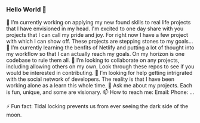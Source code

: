 ### Hello World 👋



🔭 I’m currently working on applying my new found skills to real life projects that I have envisioned in my head. I'm excited to one day share with you projects that I can call my pride and joy. For right now I have a few project with which I can show off. These projects are stepping stones to my goals...
🌱 I’m currently learning the benfits of Netlify and putting a lot of thought into my workflow so that I can actually reach my goals. On my horizon is one codebase to rule them all. 
👯 I’m looking to collaborate on any projects, including allowing others on my own. Look through these repos to see if you would be interested in contributing.
🤔 I’m looking for help getting intrigrated with the social network of developers. The reality is that I have been working alone as a learn this whole time.
💬 Ask me about my projects. Each is fun, unique, and some are visionary. 
📫 How to reach me: Email: Phone: ...
<!-- - 😄 Pronouns: ... -->
⚡ Fun fact: Tidal locking prevents us from ever seeing the dark side of the moon.
